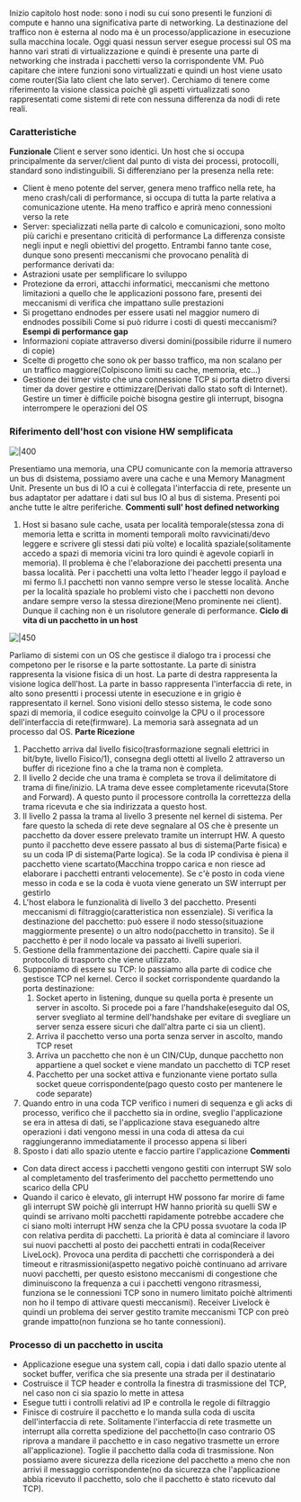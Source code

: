 Inizio capitolo host node: sono i nodi su cui sono presenti le funzioni di compute e hanno una significativa parte di networking. La destinazione del traffico non è esterna al nodo ma è un processo/applicazione in esecuzione sulla macchina locale. Oggi quasi nessun server esegue processi sul OS ma hanno vari strati di virtualizzazione e quindi è presente una parte di networking che instrada i pacchetti verso la corrispondente VM.
Può capitare che intere funzioni sono virtualizzati e quindi un host viene usato come router(Sia lato client che lato server).
Cerchiamo di tenere come riferimento la visione classica poichè gli aspetti virtualizzati sono rappresentati come sistemi di rete con nessuna differenza da nodi di rete reali.

### Caratteristiche
**Funzionale**
Client e server sono identici. Un host che si occupa principalmente da server/client dal punto di vista dei processi, protocolli, standard sono indistinguibili.
Si differenziano per la presenza nella rete: 
- Client è meno potente del server, genera meno traffico nella rete, ha meno crash/cali di performance, si occupa di tutta la parte relativa a comunicazione utente. Ha meno traffico e aprirà meno connessioni verso la rete
- Server: specializzati nella parte di calcolo e comunicazioni, sono molto più carichi e presentano criticità di performance
La differenza consiste negli input e negli obiettivi del progetto.
Entrambi fanno tante cose, dunque sono presenti meccanismi che provocano penalità di performance derivati da:
- Astrazioni usate per semplificare lo sviluppo
- Protezione da errori, attacchi informatici, meccanismi che mettono limitazioni a quello che le applicazioni possono fare, presenti dei meccanismi di verifica che impattano sulle prestazioni
- Si progettano endnodes per essere usati nel maggior numero di endnodes possibili
Come si può ridurre i costi di questi meccanismi?
**Esempi di performance gap**
- Informazioni copiate attraverso diversi domini(possibile ridurre il numero di copie)
- Scelte di progetto che sono ok per basso traffico, ma non scalano per un traffico maggiore(Colpiscono limiti su cache, memoria, etc...)
- Gestione dei timer visto che una connessione TCP si porta dietro diversi timer da dover gestire e ottimizzare(Derivati dallo stato soft di Internet). Gestire un timer è difficile poichè bisogna gestire gli interrupt, bisogna interrompere le operazioni del OS

### Riferimento dell'host con visione HW semplificata

![|400](https://i.imgur.com/HtajWLj.png)

Presentiamo una memoria, una CPU comunicante con la memoria attraverso un bus di dsistema, possiamo avere una cache e una Memory Managment Unit. Presente un bus di IO a cui è collegata l'interfaccia di rete, presente un bus adaptator per adattare i dati sul bus IO al bus di sistema. Presenti poi anche tutte le altre periferiche.
**Commenti sull' host defined networking**
1. Host si basano sule cache, usata per località temporale(stessa zona di memoria letta e scritta in momenti temporali molto ravvicinati/devo leggere e scrivere gli stessi dati più volte) e località spaziale(solitamente accedo a spazi di memoria vicini tra loro quindi è agevole copiarli in memoria). Il problema è che l'elaborazione dei pacchetti presenta una bassa località. Per i pacchetti una volta letto l'header leggo il payload e mi fermo lì.I pacchetti non vanno sempre verso le stesse località. Anche per la località spaziale ho problemi visto che i pacchetti non devono andare sempre verso la stessa direzione(Meno prominente nei client). Dunque il caching non è un risolutore generale di performance.
**Ciclo di vita di un pacchetto in un host**

![|450](https://i.imgur.com/xX89my6.png)

Parliamo di sistemi con un OS che gestisce il dialogo tra i processi che competono per le risorse e la parte sottostante.
La parte di sinistra rappresenta la visione fisica di un host.
La parte di destra rappresenta la visione logica dell'host. La parte in basso rappresenta l'interfaccia di rete, in alto sono presentti i processi utente in esecuzione e in grigio è rappresentato il kernel.
Sono visioni dello stesso sistema, le code sono spazi di memoria, il codice eseguito coinvolge la CPU o il processore dell'interfaccia di rete(firmware). La memoria sarà assegnata ad un processo dal OS.
**Parte Ricezione**
1. Pacchetto arriva dal livello fisico(trasformazione segnali elettrici in bit/byte, livello Fisico/1), consegna degli ottetti al livello 2 attraverso un buffer di ricezione fino a che la trama non è completa.
2. Il livello 2 decide che una trama è completa se trova il delimitatore di trama di fine/inizio. LA trama deve essee completamente ricevuta(Store and Forward). A questo punto il processore controlla la correttezza della trama ricevuta e che sia indirizzata a questo host.
3. Il livello 2 passa la trama al livello 3 presente nel kernel di sistema. Per fare questo la scheda di rete deve segnalare al OS che è presente un pacchetto da dover essere prelevato tramite un interrupt HW. A questo punto il pacchetto deve essere passato al bus di sistema(Parte fisica) e su un coda IP di sistema(Parte logica). Se la coda IP condivisa è piena il pacchetto viene scartato(Macchina troppo carica e non riesce ad elaborare i pacchetti entranti velocemente). Se c'è posto in coda viene messo in coda e se la coda è vuota viene generato un SW interrupt per gestirlo
4. L'host elabora le funzionalità di livello 3 del pacchetto. Presenti meccanismi di filtraggio(caratteristica non essenziale). Si verifica la destinazione del pacchetto: può essere il nodo stesso(situazione maggiormente presente) o un altro nodo(pacchetto in transito). Se il pacchetto è per il nodo locale va passato ai livelli superiori. 
5. Gestione della frammentazione dei pacchetti. Capire quale sia il protocollo di trasporto che viene utilizzato. 
6. Supponiamo di essere su TCP: lo passiamo alla parte di codice che gestisce TCP nel kernel. Cerco il socket corrispondente quardando la porta destinazione:
	1. Socket aperto in listening, dunque su quella porta è presente un server in ascolto. Si procede poi a fare l'handshake(eseguito dal OS, server svegliato al termine dell'handshake per evitare di svegliare un server senza essere sicuri che dall'altra parte ci sia un client).
	2. Arriva il pacchetto verso una porta senza server in ascolto, mando TCP reset
	3. Arriva un pacchetto che non è un CIN/CUp, dunque pacchetto non appartiene a quel socket e viene mandato un pacchetto di TCP reset
	4. Pacchetto per una socket attiva e funzionante viene portato sulla socket queue corrispondente(pago questo costo per mantenere le code separate)
7. Quando entro in una coda TCP verifico i numeri di sequenza e gli acks di processo, verifico che il pacchetto sia in ordine, sveglio l'applicazione se era in attesa di dati, se l'applicazione stava eseguanedo altre operazioni i dati vengono messi in una coda di attesa da cui raggiungeranno immediatamente il processo appena si liberi
8. Sposto i dati allo spazio utente e faccio partire l'applicazione
**Commenti**
- Con data direct access i pacchetti vengono gestiti con interrupt SW solo al completamento del trasferimento del pacchetto permettendo uno scarico della CPU
- Quando il carico è elevato, gli interrupt HW possono far morire di fame gli interrupt SW poichè gli interrupt HW hanno priorità su quelli SW e quindi se arrivano molti pacchetti rapidamente potrebbe accadere che ci siano molti interrupt HW senza che la CPU possa svuotare la coda IP con relativa perdita di pacchetti. La priorità è data al cominciare il lavoro sui nuovi pacchetti al posto dei pacchetti entrati in coda(Receiver LiveLock). Provoca una perdita di pacchetti che corrisponderà a dei timeout e ritrasmissioni(aspetto negativo poichè continuano ad arrivare nuovi pacchetti, per questo esistono meccanismi di congestione che diminuiscono la frequenza a cui i pacchetti vengono ritrasmessi, funziona se le connessioni TCP sono in numero limitato poichè altrimenti non ho il tempo di attivare questi meccanismi). Receiver Livelock è quindi un problema dei server gestito tramite meccanismi TCP con preò grande impatto(non funziona se ho tante connessioni).

### Processo  di un pacchetto in uscita
- Applicazione esegue una system call, copia i dati dallo spazio utente al socket buffer, verifica che sia presente una strada per il destinatario
- Costruisce il TCP header e controlla la finestra di trasmissione del TCP, nel caso non ci sia spazio lo mette in attesa
- Esegue tutti i controlli relativi ad IP e controlla le regole di filtraggio
- Finisce di costruire il pacchetto e lo manda sulla coda di uscita dell'interfaccia di rete. Solitamente l'interfaccia di rete trasmette un interrupt alla corretta spedizione del pacchetto(In caso contrario OS riprova a mandare il pacchetto e in caso negativo trasmette un errore all'applicazione). Toglie il pacchetto dalla coda di trasmissione. Non possiamo avere sicurezza della ricezione del pacchetto a meno che non arrivi il messaggio corrispondente(no da sicurezza che l'applicazione abbia ricevuto il pacchetto, solo che il pacchetto è stato ricevuto dal TCP). 